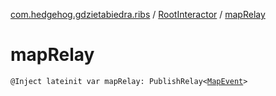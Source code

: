 [com.hedgehog.gdzietabiedra.ribs](../index.md) / [RootInteractor](index.md) / [mapRelay](./map-relay.md)

# mapRelay

`@Inject lateinit var mapRelay: PublishRelay<`[`MapEvent`](../../com.hedgehog.gdzietabiedra.ribs.bottomnav.map/-map-event/index.md)`>`